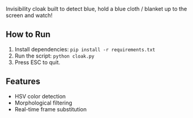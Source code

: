 Invisibility cloak built to detect blue, hold a blue cloth / blanket up to the screen and watch!

## How to Run
1. Install dependencies: `pip install -r requirements.txt`
2. Run the script: `python cloak.py`
3. Press ESC to quit.

## Features
- HSV color detection
- Morphological filtering
- Real-time frame substitution